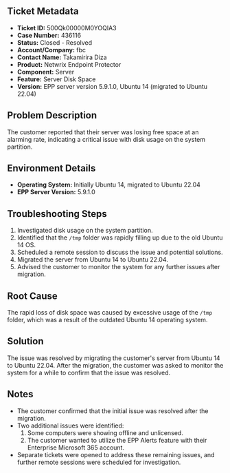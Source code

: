 ## Ticket Metadata
- **Ticket ID:** 500Qk00000M0YOQIA3
- **Case Number:** 436116
- **Status:** Closed - Resolved
- **Account/Company:** fbc
- **Contact Name:** Takamirira Diza
- **Product:** Netwrix Endpoint Protector
- **Component:** Server
- **Feature:** Server Disk Space
- **Version:** EPP server version 5.9.1.0, Ubuntu 14 (migrated to Ubuntu 22.04)

## Problem Description
The customer reported that their server was losing free space at an alarming rate, indicating a critical issue with disk usage on the system partition.

## Environment Details
- **Operating System:** Initially Ubuntu 14, migrated to Ubuntu 22.04
- **EPP Server Version:** 5.9.1.0

## Troubleshooting Steps
1. Investigated disk usage on the system partition.
2. Identified that the `/tmp` folder was rapidly filling up due to the old Ubuntu 14 OS.
3. Scheduled a remote session to discuss the issue and potential solutions.
4. Migrated the server from Ubuntu 14 to Ubuntu 22.04.
5. Advised the customer to monitor the system for any further issues after migration.

## Root Cause
The rapid loss of disk space was caused by excessive usage of the `/tmp` folder, which was a result of the outdated Ubuntu 14 operating system.

## Solution
The issue was resolved by migrating the customer's server from Ubuntu 14 to Ubuntu 22.04. After the migration, the customer was asked to monitor the system for a while to confirm that the issue was resolved.

## Notes
- The customer confirmed that the initial issue was resolved after the migration.
- Two additional issues were identified: 
  1. Some computers were showing offline and unlicensed.
  2. The customer wanted to utilize the EPP Alerts feature with their Enterprise Microsoft 365 account.
- Separate tickets were opened to address these remaining issues, and further remote sessions were scheduled for investigation.